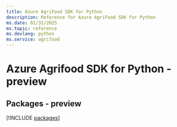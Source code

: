 ```yaml
---
title: Azure AgriFood SDK for Python
description: Reference for Azure AgriFood SDK for Python
ms.date: 01/31/2025
ms.topic: reference
ms.devlang: python
ms.service: agrifood
---
```

# Azure Agrifood SDK for Python - preview
## Packages - preview
[!INCLUDE [packages](agrifood-index.md)]